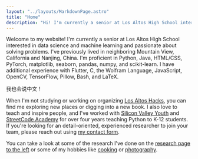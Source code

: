 ```yaml
---
layout: "../layouts/MarkdownPage.astro"
title: "Home"
description: "Hi! I'm currently a senior at Los Altos High School interested in data science and machine learning."
---
```


Welcome to my website! I'm currently a senior at Los Altos High School interested in data science and machine learning and passionate about solving problems. I've previously lived in neighboring Mountain View, California and Nanjing, China. I'm proficient in Python, Java, HTML/CSS, PyTorch, matplotlib, seaborn, pandas, numpy, and scikit-learn. I have additional experience with Flutter, C, the Wolfram Language, JavaScript, OpenCV, TensorFlow, Pillow, Bash, and LaTeX.

我也会说中文！

When I'm not studying or working on organizing [Los Altos Hacks](https://www.losaltoshacks.com/), you can find me exploring new places or digging into a new book. I also love to teach and inspire people, and I've worked with [Silicon Valley Youth](https://www.siliconvalleyyouth.com/) and [StreetCode Academy](https://streetcode.org/) for over four years teaching Python to K-12 students. If you're looking for an detail-oriented, experienced researcher to join your team, please reach out using [my contact form](/contact).

You can take a look at some of the research I've done on the [research page to the left](/research) or some of my hobbies like [cooking](/cooking) or [photography](/photography).
